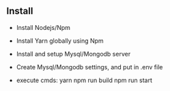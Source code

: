 
## Install
+ Install Nodejs/Npm
+ Install Yarn globally using Npm
+ Install and setup Mysql/Mongodb server
+ Create Mysql/Mongodb settings, and put in .env file

+ execute cmds:
    yarn
    npm run build
    npm run start
